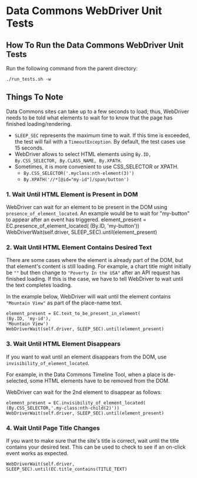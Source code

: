 # Data Commons WebDriver Unit Tests

## How To Run the Data Commons WebDriver Unit Tests

Run the following command from the parent directory:

    ./run_tests.sh -w

## Things To Note

Data Commons sites can take up to a few seconds to load; thus, WebDriver needs to be told what elements to wait for to know that the page has finished loading/rendering.

- `SLEEP_SEC` represents the maximum time to wait. If this time is exceeded, the test will fail with a `TimeoutException`. By default, the test cases use 15 seconds.
- WebDriver allows to select HTML elements using `By.ID, By.CSS_SELECTOR, By.CLASS_NAME, By.XPATH`.
- Sometimes, it is more convenient to use CSS_SELECTOR or XPATH.
  - `By.CSS_SELECTOR('.myclass:nth-element(3)')`
  - `By.XPATH('//*[@id="my-id"]/span/button')`

### 1. Wait Until HTML Element is Present in DOM

WebDriver can wait for an element to be present in the DOM using `presence_of_element_located`. An example would be to wait for "my-button" to appear after an event has triggered.
    element_present = EC.presence_of_element_located(
    (By.ID, 'my-button'))
    WebDriverWait(self.driver, SLEEP_SEC).until(element_present)

### 2. Wait Until HTML Element Contains Desired Text

There are some cases where the element is already part of the DOM, but that element's content is still loading. For example, a chart title might initially be `""` but then change to `"Poverty In the USA"` after an API request has finished loading. If this is the case, we have to tell WebDriver to wait until the text completes loading.

In the example below, WebDriver will wait until the element contains `"Mountain View"` as part of the place-name text.

    element_present = EC.text_to_be_present_in_element(
    (By.ID, 'my-id'),
    'Mountain View')
    WebDriverWait(self.driver, SLEEP_SEC).until(element_present)

### 3. Wait Until HTML Element Disappears

If you want to wait until an element disappears from the DOM, use `invisibility_of_element_located`.

For example, in the Data Commons Timeline Tool, when a place is de-selected, some HTML elements have to be removed from the DOM.

WebDriver can wait for the 2nd element to disappear as follows:

    element_present = EC.invisibility_of_element_located(
    (By.CSS_SELECTOR,'.my-class:nth-child(2)'))
    WebDriverWait(self.driver, SLEEP_SEC).until(element_present)

### 4. Wait Until Page Title Changes

If you want to make sure that the site's title is correct, wait until the title contains your desired text. This can be used to check to see if an on-click event works as expected.

    WebDriverWait(self.driver, SLEEP_SEC).until(EC.title_contains(TITLE_TEXT)
